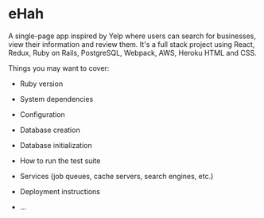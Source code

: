# eHah

A single-page app inspired by Yelp where users can search for businesses, view their information and review them. It's a full stack project using React, Redux, Ruby on Rails, PostgreSQL, Webpack, AWS, Heroku HTML and CSS.

Things you may want to cover:

* Ruby version

* System dependencies

* Configuration

* Database creation

* Database initialization

* How to run the test suite

* Services (job queues, cache servers, search engines, etc.)

* Deployment instructions

* ...
